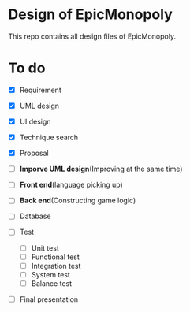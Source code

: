 # Design of EpicMonopoly

This repo contains all design files of EpicMonopoly.

# To do

 - [x] Requirement
 - [x] UML design
 - [x] UI design
 - [x] Technique search
 - [x] Proposal
 - [ ] **Imporve UML design**(Improving at the same time) 
 - [ ] **Front end**(language picking up)
 - [ ] **Back end**(Constructing game logic)
 - [ ] Database
 - [ ] Test
 	- [ ] Unit test
	- [ ] Functional test
	- [ ] Integration test
	- [ ] System test
	- [ ] Balance test
- [ ] Final presentation

